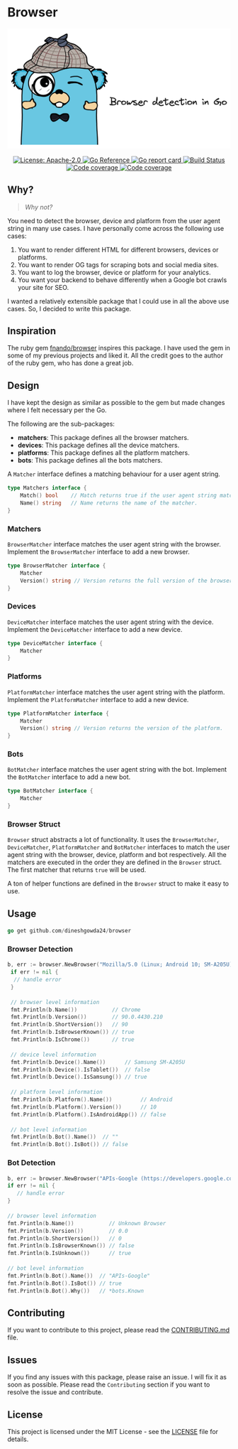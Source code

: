 # Browser

![](logo.png)

<div align="center">
  <a href="https://github.com/dineshgowda24/browser/blob/main/LICENSE">
    <img alt="License: Apache-2.0" src="https://img.shields.io/github/license/dineshgowda24/browser" />
  </a>
  <a href="https://pkg.go.dev/github.com/dineshgowda24/browser">
    <img src="https://pkg.go.dev/badge/github.com/dineshgowda24/browser.svg" alt="Go Reference">
  </a>
  <a href="https://goreportcard.com/report/github.com/dineshgowda24/browser">
    <img alt="Go report card" src="https://goreportcard.com/badge/github.com/dineshgowda24/browser" />
  </a>
  <a href="https://dl.circleci.com/status-badge/redirect/circleci/MQTLZJuBejHgr2yqrojz3u/5NTLeuQeViQw2JaPQf7gKa/tree/main">
    <img alt="Build Status" src="https://dl.circleci.com/status-badge/img/circleci/MQTLZJuBejHgr2yqrojz3u/5NTLeuQeViQw2JaPQf7gKa/tree/main.svg?style=shield&circle-token=ab7a417fe410b8387c767f83568f7d2f2788ac4f" />
  </a>
  <a href="https://codecov.io/gh/dineshgowda24/browser">
    <img alt="Code coverage" src="https://codecov.io/gh/dineshgowda24/browser/graph/badge.svg?token=XUA2VJW5FU">
  </a>
  <a href="https://twitter.com/_dineshgowda">
    <img alt="Code coverage" src="https://img.shields.io/twitter/follow/_dineshgowda">
  </a>
</div>

## Why?

> *Why not?*

You need to detect the browser, device and platform from the user agent string in many use cases. I have personally come across the following use cases:

1. You want to render different HTML for different browsers, devices or platforms.
2. You want to render OG tags for scraping bots and social media sites.
3. You want to log the browser, device or platform for your analytics.
4. You want your backend to behave differently when a Google bot crawls your site for SEO.

I wanted a relatively extensible package that I could use in all the above use cases. So, I decided to write this package.

## Inspiration

The ruby gem [fnando/browser](https://github.com/fnando/browser) inspires this package. I have used the gem in some of my previous projects and liked it. All the credit goes to the author of the ruby gem, who has done a great job.

## Design

I have kept the design as similar as possible to the gem but made changes where I felt necessary per the Go.

The following are the sub-packages:

- **matchers**: This package defines all the browser matchers.
- **devices**: This package defines all the device matchers.
- **platforms**: This package defines all the platform matchers.
- **bots**: This package defines all the bots matchers.

A `Matcher` interface defines a matching behaviour for a user agent string.

```go
type Matchers interface {
    Match() bool    // Match returns true if the user agent string matches the matcher.
    Name() string   // Name returns the name of the matcher.
}
```

### Matchers

`BrowserMatcher` interface matches the user agent string with the browser. Implement the `BrowserMatcher` interface to add a new browser.

```go
type BrowserMatcher interface {
    Matcher
    Version() string // Version returns the full version of the browser.
}
```

### Devices

`DeviceMatcher` interface matches the user agent string with the device. Implement the `DeviceMatcher` interface to add a new device.

```go
type DeviceMatcher interface {
    Matcher
}
```

### Platforms

`PlatformMatcher` interface matches the user agent string with the platform. Implement the `PlatformMatcher` interface to add a new device.

```go
type PlatformMatcher interface {
    Matcher
    Version() string // Version returns the version of the platform.
}
```

### Bots

`BotMatcher` interface matches the user agent string with the bot. Implement the `BotMatcher` interface to add a new bot.

```go
type BotMatcher interface {
    Matcher
}
```

### Browser Struct

`Browser` struct abstracts a lot of functionality. It uses the `BrowserMatcher`, `DeviceMatcher`, `PlatformMatcher` and `BotMatcher` interfaces to match the user agent string with the browser, device, platform and bot respectively. All the matchers are executed in the order they are defined in the `Browser` struct. The first matcher that returns `true` will be used.

A ton of helper functions are defined in the `Browser` struct to make it easy to use.

## Usage

```go
go get github.com/dineshgowda24/browser
```

### Browser Detection

```go
b, err := browser.NewBrowser("Mozilla/5.0 (Linux; Android 10; SM-A205U) AppleWebKit/537.36 (KHTML, like Gecko) Chrome/90.0.4430.210 Mobile Safari/537.36")
 if err != nil {
  // handle error
 }

 // browser level information
 fmt.Println(b.Name())           // Chrome
 fmt.Println(b.Version())        // 90.0.4430.210
 fmt.Println(b.ShortVersion())   // 90
 fmt.Println(b.IsBrowserKnown()) // true
 fmt.Println(b.IsChrome())       // true

 // device level information
 fmt.Println(b.Device().Name())      // Samsung SM-A205U
 fmt.Println(b.Device().IsTablet())  // false
 fmt.Println(b.Device().IsSamsung()) // true

 // platform level information
 fmt.Println(b.Platform().Name())         // Android
 fmt.Println(b.Platform().Version())      // 10
 fmt.Println(b.Platform().IsAndroidApp()) // false

 // bot level information
 fmt.Println(b.Bot().Name())  // ""
 fmt.Println(b.Bot().IsBot()) // false
```

### Bot Detection

```go
b, err := browser.NewBrowser("APIs-Google (https://developers.google.com/webmasters/APIs-Google.html)")
if err != nil {
   // handle error
}

// browser level information
fmt.Println(b.Name())           // Unknown Browser
fmt.Println(b.Version())        // 0.0
fmt.Println(b.ShortVersion())   // 0
fmt.Println(b.IsBrowserKnown()) // false
fmt.Println(b.IsUnknown())      // true

// bot level information
fmt.Println(b.Bot().Name())  // "APIs-Google"
fmt.Println(b.Bot().IsBot()) // true
fmt.Println(b.Bot().Why())   // *bots.Known
```

## Contributing

If you want to contribute to this project, please read the [CONTRIBUTING.md](CONTRIBUTING.md) file.

## Issues

If you find any issues with this package, please raise an issue. I will fix it as soon as possible. Please read the `Contributing` section if you want to resolve the issue and contribute.

## License

This project is licensed under the MIT License - see the [LICENSE](LICENSE) file for details.
